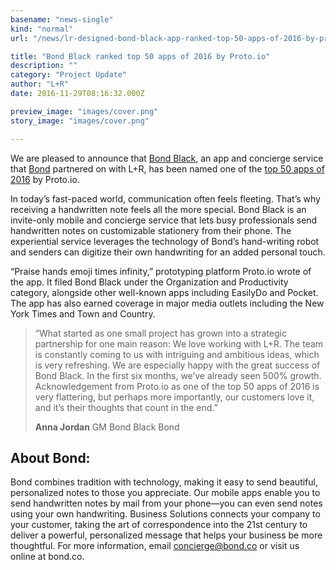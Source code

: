```yaml
---
basename: "news-single"
kind: "normal"
url: "/news/lr-designed-bond-black-app-ranked-top-50-apps-of-2016-by-proto-io.html"

title: "Bond Black ranked top 50 apps of 2016 by Proto.io"
description: ""
category: "Project Update"
author: "L+R"
date: 2016-11-29T08:16:32.000Z

preview_image: "images/cover.png"
story_image: "images/cover.png"

---
```


We are pleased to announce that [Bond Black](https://www.bondblack.com/), an app and concierge service that [Bond](http://www.bond.co/) partnered on with L+R, has been named one of the [top 50 apps of 2016](http://blog.proto.io/top-50-mobile-apps-2016/) by Proto.io.

In today’s fast-paced world, communication often feels fleeting. That’s why receiving a handwritten note feels all the more special. Bond Black is an invite-only mobile and concierge service that lets busy professionals send handwritten notes on customizable stationery from their phone. The experiential service leverages the technology of Bond’s hand-writing robot and senders can digitize their own handwriting for an added personal touch.

“Praise hands emoji times infinity,” prototyping platform Proto.io wrote of the app. It filed Bond Black under the Organization and Productivity category, alongside other well-known apps including EasilyDo and Pocket. The app has also earned coverage in major media outlets including the New York Times and Town and Country.

> “What started as one small project has grown into a strategic partnership for one main reason: We love working with L+R. The team is constantly coming to us with intriguing and ambitious ideas, which is very refreshing. We are especially happy with the great success of Bond Black. In the first six months, we’ve already seen 500% growth. Acknowledgement from Proto.io as one of the top 50 apps of 2016 is very flattering, but perhaps more importantly, our customers love it, and it’s their thoughts that count in the end.”
>
> **Anna Jordan**
> GM Bond Black
> Bond

## About Bond:

Bond combines tradition with technology, making it easy to send beautiful, personalized notes to those you appreciate. Our mobile apps enable you to send handwritten notes by mail from your phone—you can even send notes using your own handwriting. Business Solutions connects your company to your customer, taking the art of correspondence into the 21st century to deliver a powerful, personalized message that helps your business be more thoughtful. For more information, email concierge@bond.co or visit us online at bond.co.
